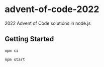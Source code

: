 # advent-of-code-2022
2022 Advent of Code solutions in node.js

## Getting Started

`npm ci`

`npm start`